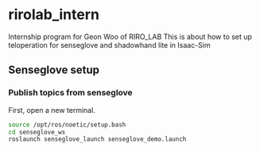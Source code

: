 # rirolab_intern
Internship program for Geon Woo of RIRO_LAB
This is about how to set up teloperation for senseglove and shadowhand lite in Isaac-Sim



## Senseglove setup

### Publish topics from senseglove
First, open a new terminal.
```bash
source /opt/ros/noetic/setup.bash
cd senseglove_ws
roslaunch senseglove_launch senseglove_demo.launch

